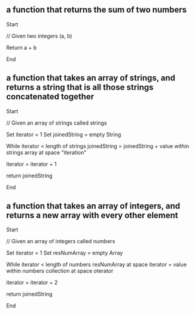 ## a function that returns the sum of two numbers

Start

// Given two integers (a, b)

Return a + b


End


## a function that takes an array of strings, and returns a string that is all those strings concatenated together

Start

// Given an array of strings called strings

Set iterator = 1
Set joinedString = empty String

While iterator < length of strings
  joinedString = joinedString + value within strings array at space "iteration"

  iterator = iterator + 1

return joinedString

End



## a function that takes an array of integers, and returns a new array with every other element
Start

// Given an array of integers called numbers

Set iterator = 1
Set resNumArray = empty Array

While iterator < length of numbers
  resNumArray at space iterator = value within numbers collection at space oterator

  iterator = iterator + 2

return joinedString

End